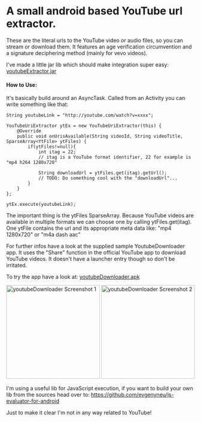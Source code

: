 A small android based YouTube url extractor.
=======================================================

These are the literal urls to the YouTube video or audio files, so you can stream or download them.
It features an age verification circumvention and a signature deciphering method (mainly for vevo videos).

I've made a little jar lib which should make integration super easy: [youtubeExtractor.jar](https://github.com/HaarigerHarald/android-youtubeExtractor/raw/master/bin/youtubeExtractor.jar)

#### How to Use:

It's basically build around an AsyncTask. Called from an Activity you can write something like that:
	
    String youtubeLink = "http://youtube.com/watch?v=xxxx";
    
    YouTubeUriExtractor ytEx = new YouTubeUriExtractor(this) {
        @Override
        public void onUrisAvailable(String videoId, String videoTitle, SparseArray<YtFile> ytFiles) {
            if(ytFiles!=null){
                int itag = 22;
                // itag is a YouTube format identifier, 22 for example is "mp4 h264 1280x720"
                
                String downloadUrl = ytFiles.get(itag).getUrl();
                // TODO: Do something cool with the "downloadUrl"...
            }
        }
    };
    
    ytEx.execute(youtubeLink);

The important thing is the ytFiles SparseArray. Because YouTube videos are available in multiple formats we can choose one by
calling ytFiles.get(itag). One ytFile contains the url and its appropriate meta data like: "mp4 1280x720" or "m4a dash aac"

For further infos have a look at the supplied sample YoutubeDownloader app. It uses the "Share" function in the official YouTube
app to download YouTube videos. It doesn't have a launcher entry though so don't be irritated.

To try the app have a look at: [youtubeDownloader.apk](https://github.com/HaarigerHarald/android-youtubeExtractor/raw/master/bin/youtubeDownloader.apk)

<img src='https://github.com/HaarigerHarald/android-youtubeExtractor/raw/master/Screenshot_2015-02-10-15-12-45.png' width='250' alt='youtubeDownloader Screenshot 1'>

<img src='https://github.com/HaarigerHarald/android-youtubeExtractor/raw/master/Screenshot_2015-02-10-15-03-33.png' width='250' alt='youtubeDownloader Screenshot 2'>

I'm using a useful lib for JavaScript execution, if you want to build your own lib from the sources head 
over to: https://github.com/evgenyneu/js-evaluator-for-android

Just to make it clear I'm not in any way related to YouTube!

	
	
